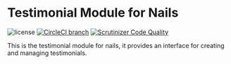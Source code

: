 # Testimonial Module for Nails

![license](https://img.shields.io/badge/license-MIT-green.svg)
[![CircleCI branch](https://img.shields.io/circleci/project/github/nails/module-testimonial.svg)](https://circleci.com/gh/nails/module-testimonial)
[![Scrutinizer Code Quality](https://scrutinizer-ci.com/g/nails/module-testimonial/badges/quality-score.png)](https://scrutinizer-ci.com/g/nails/module-testimonial)

This is the testimonial module for nails, it provides an interface for creating and managing testimonials.
